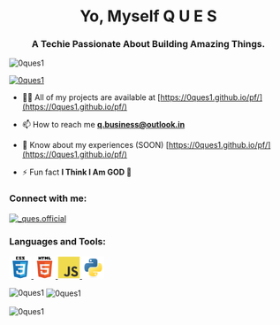 <h1 align="center">Yo, Myself Q U E S</h1>
<h3 align="center">A Techie Passionate About Building Amazing Things.</h3>

<p align="left"> <img src="https://komarev.com/ghpvc/?username=0ques1&label=Profile%20views&color=0e75b6&style=flat" alt="0ques1" /> </p>

<p align="left"> <a href="https://github.com/ryo-ma/github-profile-trophy"><img src="https://github-profile-trophy.vercel.app/?username=0ques1" alt="0ques1" /></a> </p>

- 👨‍💻 All of my projects are available at [https://0ques1.github.io/pf/](https://0ques1.github.io/pf/)

- 📫 How to reach me **q.business@outlook.in**

- 📄 Know about my experiences (SOON) [https://0ques1.github.io/pf/](https://0ques1.github.io/pf/)

- ⚡ Fun fact **I Think I Am GOD 🗿**

<h3 align="left">Connect with me:</h3>
<p align="left">
<a href="https://instagram.com/_ques.official" target="blank"><img align="center" src="https://raw.githubusercontent.com/rahuldkjain/github-profile-readme-generator/master/src/images/icons/Social/instagram.svg" alt="_ques.official" height="30" width="40" /></a>
</p>

<h3 align="left">Languages and Tools:</h3>
<p align="left"> <a href="https://www.w3schools.com/css/" target="_blank" rel="noreferrer"> <img src="https://raw.githubusercontent.com/devicons/devicon/master/icons/css3/css3-original-wordmark.svg" alt="css3" width="40" height="40"/> </a> <a href="https://www.w3.org/html/" target="_blank" rel="noreferrer"> <img src="https://raw.githubusercontent.com/devicons/devicon/master/icons/html5/html5-original-wordmark.svg" alt="html5" width="40" height="40"/> </a> <a href="https://developer.mozilla.org/en-US/docs/Web/JavaScript" target="_blank" rel="noreferrer"> <img src="https://raw.githubusercontent.com/devicons/devicon/master/icons/javascript/javascript-original.svg" alt="javascript" width="40" height="40"/> </a> <a href="https://www.python.org" target="_blank" rel="noreferrer"> <img src="https://raw.githubusercontent.com/devicons/devicon/master/icons/python/python-original.svg" alt="python" width="40" height="40"/> </a> </p>

<p><img align="left" src="https://github-readme-stats.vercel.app/api/top-langs?username=0ques1&show_icons=true&locale=en&layout=compact" alt="0ques1" /></p>

<p>&nbsp;<img align="center" src="https://github-readme-stats.vercel.app/api?username=0ques1&show_icons=true&locale=en" alt="0ques1" /></p>

<p><img align="center" src="https://github-readme-streak-stats.herokuapp.com/?user=0ques1&" alt="0ques1" /></p>
